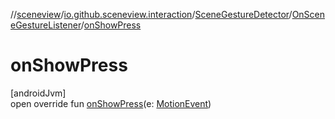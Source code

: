 //[sceneview](../../../../index.md)/[io.github.sceneview.interaction](../../index.md)/[SceneGestureDetector](../index.md)/[OnSceneGestureListener](index.md)/[onShowPress](on-show-press.md)

# onShowPress

[androidJvm]\
open override fun [onShowPress](on-show-press.md)(e: [MotionEvent](https://developer.android.com/reference/kotlin/android/view/MotionEvent.html))
